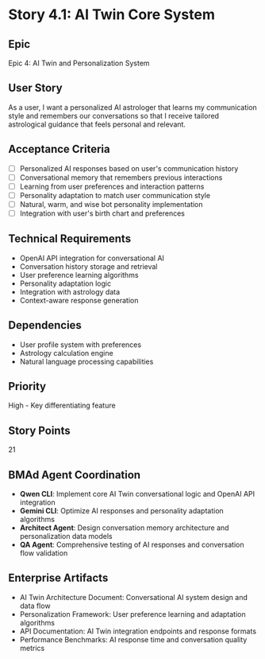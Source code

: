 # Story 4.1: AI Twin Core System

## Epic

Epic 4: AI Twin and Personalization System

## User Story

As a user, I want a personalized AI astrologer that learns my communication style and remembers our conversations so that I receive tailored astrological guidance that feels personal and relevant.

## Acceptance Criteria

- [ ] Personalized AI responses based on user's communication history
- [ ] Conversational memory that remembers previous interactions
- [ ] Learning from user preferences and interaction patterns
- [ ] Personality adaptation to match user communication style
- [ ] Natural, warm, and wise bot personality implementation
- [ ] Integration with user's birth chart and preferences

## Technical Requirements

- OpenAI API integration for conversational AI
- Conversation history storage and retrieval
- User preference learning algorithms
- Personality adaptation logic
- Integration with astrology data
- Context-aware response generation

## Dependencies

- User profile system with preferences
- Astrology calculation engine
- Natural language processing capabilities

## Priority

High - Key differentiating feature

## Story Points

21

## BMAd Agent Coordination

- **Qwen CLI**: Implement core AI Twin conversational logic and OpenAI API integration
- **Gemini CLI**: Optimize AI responses and personality adaptation algorithms
- **Architect Agent**: Design conversation memory architecture and personalization data models
- **QA Agent**: Comprehensive testing of AI responses and conversation flow validation

## Enterprise Artifacts

- AI Twin Architecture Document: Conversational AI system design and data flow
- Personalization Framework: User preference learning and adaptation algorithms
- API Documentation: AI Twin integration endpoints and response formats
- Performance Benchmarks: AI response time and conversation quality metrics
